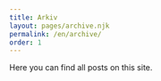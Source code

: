 ```yaml
---
title: Arkiv
layout: pages/archive.njk
permalink: /en/archive/
order: 1
---
```


Here you can find all posts on this site.
